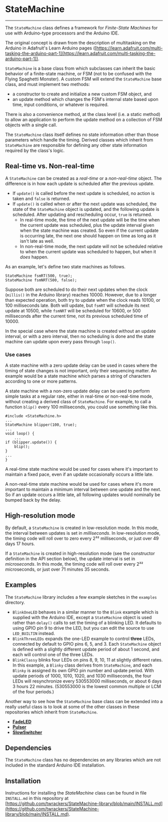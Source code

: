 # StateMachine #

----------

The `StateMachine` class defines a framework for *Finite-State Machines* for use with Arduino-type processors and the Arduino IDE.

The original concept is drawn from the description of multitasking on the Arduino in Adafruit's Learn Arduino pages ([https://learn.adafruit.com/multi-tasking-the-arduino-part-1](https://learn.adafruit.com/multi-tasking-the-arduino-part-1)).

`StateMachine` is a base class from which subclasses can inherit the basic behavior of a finite-state machine, or FSM (not to be confused with the Flying Spaghetti Monster).  A custom FSM will extend the `StateMachine` base class, and must implement two methods:

* a constructor to create and initialize a new custom FSM object, and
* an update method which changes the FSM's internal state based upon time, input conditions, or whatever is required.

There is also a convenience method, at the class level (i.e. a static method) to allow an application to perform the update method on a collection of FSM objects with a single call.

The `StateMachine` class itself defines no state information other than those parameters which handle the timing.  Derived classes which inherit from `StateMachine` are responsible for defining any other state information required by the class's logic.

## Real-time vs. Non-real-time ##

A `StateMachine` can be created as a *real-time* or a *non-real-time* object.  The difference is in how each update is scheduled after the previous update.

- If `update()` is called before the next update is scheduled, no action is taken and `false` is returned.
- If `update()` is called when or after the next update was scheduled, the state of the `StateMachine` object is updated, and the following update is scheduled.  After updating and rescheduling occur, `true` is returned.
	- In real-time mode, the time of the next update will be the time when the current update was scheduled, plus the update interval given when the state machine was created.  So even if the current update is occurring late, the next one should happen on time as long as it isn't late as well.
	- In non-real-time mode, the next update will not be scheduled relative to when the current update was scheduled to happen, but when it *does* happen.

As an example, let's define two state machines as follows.

    StateMachine fsmRT(500, true);
    StateMachine fsmNRT(500, false);

Suppose both are scheduled to do their next updates when the clock (`millis()` in the Arduino library) reaches 10000.  However, due to a longer than expected operation, both try to update when the clock reads 10100, or 100 milliseconds late.  Both will update, but `fsmRT` will schedule its next update at 10500, while `fsmNRT` will be scheduled for 10600, or 500 milliseconds after the current time, not its previous scheduled time of 10000.

In the special case where the state machine is created without an update interval, or with a zero interval, then no scheduling is done and the state machine can update upon every pass through `loop()`.

### Use cases ###

A state machine with a zero update delay can be used in cases where the timing of state changes is not important, only their sequencing matter.  An example would be a state machine which parses a string of characters according to one or more patterns.

A state machine with a non-zero update delay can be used to perform simple tasks at a regular rate, either in real-time or non-real-time mode, without creating a derived class of `StateMachine`.  For example, to call a function `blip()` every 100 milliseconds, you could use something like this.

    #include <StateMachine.h>
    ...
    StateMachine blipper(100, true);
    ...
    void loop() {
        ...
	if (blipper.update()) {
	    blip();
	}
	...
    }

A real-time state machine would be used for cases where it's important to maintain a fixed pace, even if an update occasionally occurs a little late.

A non-real-time state machine would be used for cases where it's more important to maintain a minimum interval between one update and the next.  So if an update occurs a little late, all following updates would nominally be bumped back by the delay.

## High-resolution mode ##

By default, a `StateMachine` is created in low-resolution mode.  In this mode, the interval between updates is set in *milliseconds*.  In low-resolution mode, the timing code will roll over to zero every 2³² milliseconds, or just over 49 days 17 hours.

If a `StateMachine` is created in high-resolution mode (see the constructor definition in the API section below), the update interval is set in *microseconds*.  In this mode, the timing code will roll over every 2³² *micro*seconds, or just over 71 minutes 35 seconds.

## Examples ##

The `StateMachine` library includes a few example sketches in the `examples` directory.

- `BlinkOneLED` behaves in a similar manner to the `Blink` example which is supplied with the Arduino IDE, except a `StateMachine` object is used rather than `delay()` calls to set the timing of a blinking LED.  It defaults to using GPIO pin 9 to drive the LED, but you can edit the source to use `LED_BUILTIN` instead.
- `BlinkThreeLEDs` expands the one-LED example to control **three** LEDs, connected by default to GPIO pins 6, 5, and 3.  Each `StateMachine` object is defined with a slightly different update period of about 1 second, and each will control one of the three LEDs.
- `BlinkClassy` blinks four LEDs on pins 8, 9, 10, 11 at slightly different rates.  In this example, a `Blinky` class derives from `StateMachine`, and each `Blinky` is assigned its own GPIO pin number and update period.  With update periods of 1000, 1010, 1020, and 1030 milliseconds, the four LEDs will resynchronize every 530553000 milliseconds, or about 6 days 3 hours 22 minutes.  (530553000 is the lowest common multiple or LCM of the four periods.)
  
Another way to see how the `StateMachine` base class can be extended into a really useful class is to look at some of the other classes in these repositories which inherit from `StateMachine`.

* [__FadeLED__](https://github.com/twrackers/FadeLED-library)
* [__Pulser__](https://github.com/twrackers/Pulser-library)
* [__SlowSwitcher__](https://github.com/twrackers/SlowSwitcher-library)

## Dependencies ##

The `StateMachine` class has no dependencies on any libraries which are not included in the standard Arduino IDE installation.

## Installation ##

Instructions for installing the *StateMachine* class can be found in file `INSTALL.md` in this repository at [https://github.com/twrackers/StateMachine-library/blob/main/INSTALL.md](https://github.com/twrackers/StateMachine-library/blob/main/INSTALL.md).
